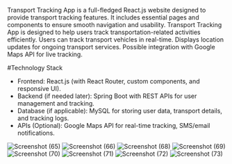 Transport Tracking App is a full-fledged React.js website designed to provide transport tracking features.
It includes essential pages and components to ensure smooth navigation and usability.
Transport Tracking App is designed to help users track transportation-related activities efficiently.
Users can track transport vehicles in real-time.
Displays location updates for ongoing transport services.
Possible integration with Google Maps API for live tracking.

#Technology Stack
 - Frontend: React.js (with React Router, custom components, and responsive UI).
 - Backend (if needed later): Spring Boot with REST APIs for user management and tracking.
 - Database (if applicable): MySQL for storing user data, transport details, and tracking logs.
 - APIs (Optional): Google Maps API for real-time tracking, SMS/email notifications.

![Screenshot (65)](https://github.com/user-attachments/assets/d53d87f2-b5e7-4cc9-8553-fea2e6a28920)
![Screenshot (66)](https://github.com/user-attachments/assets/e0b99e9a-feb1-4860-996d-587cabecdb30)
![Screenshot (68)](https://github.com/user-attachments/assets/1e2ec94b-6a5c-4454-8a7f-c0b4fb894170)
![Screenshot (69)](https://github.com/user-attachments/assets/568c21a8-f790-497f-9079-80d92750ba4b)
![Screenshot (70)](https://github.com/user-attachments/assets/5316f07d-bc1c-401e-8633-cb91e0c0adb5)
![Screenshot (71)](https://github.com/user-attachments/assets/f3d647c7-b3e8-47e0-af3e-8dd4f231ebff)
![Screenshot (72)](https://github.com/user-attachments/assets/fd638bb6-c516-442e-a9dd-9c6438b31763)
![Screenshot (73)](https://github.com/user-attachments/assets/7e3c49ce-bb66-4b75-8dcf-610d3210a7f8)


